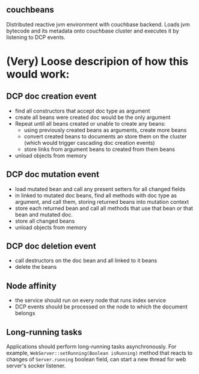 ## couchbeans
Distributed reactive jvm environment with couchbase backend. 
Loads jvm bytecode and its metadata onto couchbase cluster and executes it by listening to DCP events.

# (Very) Loose descripion of how this would work:
## DCP doc creation event
- find all constructors that accept doc type as argument
- create all beans were created doc would be the only argument
- Repeat until all beans created or unable to create any beans:
  - using previously created beans as arguments, create more beans
  - convert created beans to documents an store them on the cluster (which would trigger cascading doc creation events)
  - store links from argument beans to created from them beans
- unload objects from memory

## DCP doc mutation event
- load mutated bean and call any present setters for all changed fields
- in linked to mutated doc beans, find all methods with doc type as argument, and call them, storing returned beans into mutation context
- store each returned bean and call all methods that use that bean or that bean and mutated doc.
- store all changed beans
- unload objects from memory

## DCP doc deletion event
- call destructors on the doc bean and all linked to it beans
- delete the beans

## Node affinity
- the service should run on every node that runs index service
- DCP events should be processed on the node to which the document belongs

## Long-running tasks
Applications should perform long-running tasks asynchronously. 
For example, `WebServer::setRunning(Boolean isRunning)` method that reacts to changes of `Server.running` boolean field, can start a new thread for web server's socker listener.
